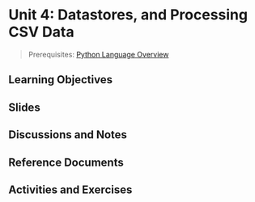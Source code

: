 # Unit 4: Datastores, and Processing CSV Data

> Prerequisites: [Python Language Overview](unit-3.md)

## Learning Objectives

## Slides

## Discussions and Notes

## Reference Documents

## Activities and Exercises
